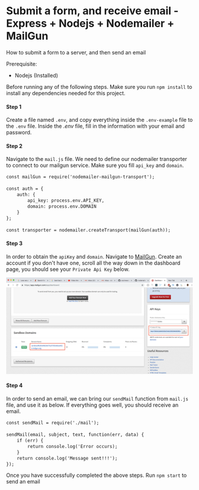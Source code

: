 # Submit a form, and receive email - Express + Nodejs + Nodemailer + MailGun

How to submit a form to a server, and then send an email

Prerequisite:
- Nodejs (Installed)


Before running any of the following steps. Make sure you run `npm install` to install any dependencies needed for this project. 


#### Step 1
Create a file named `.env`, and copy everything inside the `.env-example` file to the `.env` file. Inside the *.env* file, fill in the information with your email and password. 



#### Step 2
Navigate to the `mail.js` file. We need to define our nodemailer transporter to connect to our mailgun service. Make sure you fill `api_key` and `domain`.
```
const mailGun = require('nodemailer-mailgun-transport');

const auth = {
    auth: {
        api_key: process.env.API_KEY,
        domain: process.env.DOMAIN
    }
};

const transporter = nodemailer.createTransport(mailGun(auth));
```


#### Step 3
In order to obtain the `apiKey` and `domain`. Navigate to [MailGun](https://mailgun.com). Create an account if you don't have one, scroll all the way down in the dashboard page, you should see your `Private Api Key` below. 

![MailGun Screenshot](./public/images/apiKey_and_domain.png)



#### Step 4
In order to send an email, we can bring our `sendMail` function from `mail.js` file, and use it as below. If everything goes well, you should receive an email.
```
const sendMail = require('./mail');

sendMail(email, subject, text, function(err, data) {
    if (err) {
        return console.log('Error occurs);
    }
    return console.log('Message sent!!!');
});

```



Once you have successfully completed the above steps. Run `npm start` to send an email